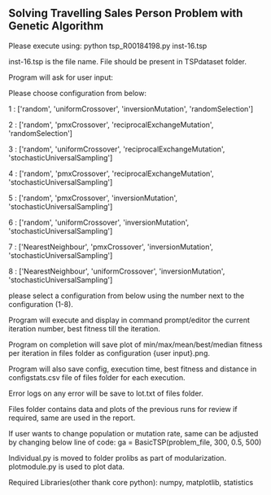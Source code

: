 Solving Travelling Sales Person Problem with Genetic Algorithm
----------------------------------------------------------------------------------


Please execute using:  python tsp_R00184198.py inst-16.tsp

inst-16.tsp is the file name. File should be present in TSPdataset folder.

Program will ask for user input:

Please choose configuration from below:

1 : ['random', 'uniformCrossover', 'inversionMutation', 'randomSelection']

2 : ['random', 'pmxCrossover', 'reciprocalExchangeMutation', 'randomSelection']

3 : ['random', 'uniformCrossover', 'reciprocalExchangeMutation', 'stochasticUniversalSampling']

4 : ['random', 'pmxCrossover', 'reciprocalExchangeMutation', 'stochasticUniversalSampling']

5 : ['random', 'pmxCrossover', 'inversionMutation', 'stochasticUniversalSampling']

6 : ['random', 'uniformCrossover', 'inversionMutation', 'stochasticUniversalSampling']

7 : ['NearestNeighbour', 'pmxCrossover', 'inversionMutation', 'stochasticUniversalSampling']

8 : ['NearestNeighbour', 'uniformCrossover', 'inversionMutation', 'stochasticUniversalSampling']

please select a configuration from below using the number next to the configuration (1-8).

Program will execute and display in command prompt/editor the current iteration number, best fitness till the iteration.

Program on completion will save plot of min/max/mean/best/median fitness per iteration in files folder as configuration {user input}.png.

Program will also save config, execution time, best fitness and distance in configstats.csv file of files folder for each execution.

Error logs on any error will be save to lot.txt of files folder.

Files folder contains data and plots of the previous runs for review if required, same are used in the report. 

If user wants to change population or mutation rate, same can be adjusted by changing below line of code:
	ga = BasicTSP(problem_file, 300, 0.5, 500)

Individual.py is moved to folder prolibs as part of modularization. plotmodule.py is used to plot data. 

Required Libraries(other thank core python): numpy, matplotlib, statistics
